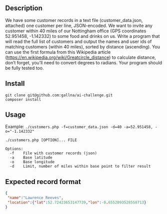 ## Description

We have some customer records in a text file (customer_data.json, attached) one
customer per line, JSON-encoded. We want to invite any customer within 40 miles of our
Nottingham office (GPS coordinates 52.951458, -1.142332) to some food and drinks on
us. Write a program that will read the full list of customers and output the names and user
ids of matching customers (within 40 miles), sorted by distance (ascending). You can use
the first formula from this Wikipedia article (https://en.wikipedia.org/wiki/Greatcircle_distance)
to calculate distance, don’t forget, you’ll need to convert degrees to
radians. Your program should be fully tested too.

## Install

```
git clone git@github.com:gallna/ai-challenge.git
composer install
```

## Usage

Example: `./customers.php -f=customer_data.json -d=40 -a=52.951458, -o="-1.142332"`

```
./customers.php [OPTION]... FILE

Options:
  -f    File with customer records (json)
  -a    Base latitude
  -o    Base longitude
  -d    Limit, number of miles within base point to filter result
```

## Expected record format

```json
{
 "name":"Lawrence Reeves",
 "location":{"lat":52.72423653147739,"lon":-0.6552093528558713}
}
```
